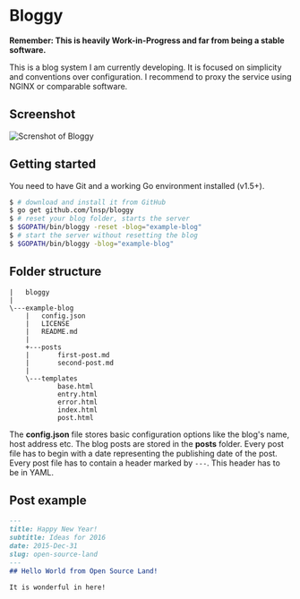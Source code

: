 # Bloggy
**Remember: This is heavily Work-in-Progress and far from being a stable software.**

This is a blog system I am currently developing. It is focused on simplicity and conventions over configuration. I recommend to proxy the service using NGINX or comparable software.

## Screenshot

![Screnshot of Bloggy](https://cloud.githubusercontent.com/assets/3391295/14057173/52c40638-f2f8-11e5-9fda-23c111e96f5c.png)

## Getting started
You need to have Git and a working Go environment installed (v1.5+).

```bash
$ # download and install it from GitHub
$ go get github.com/lnsp/bloggy
$ # reset your blog folder, starts the server
$ $GOPATH/bin/bloggy -reset -blog="example-blog"
$ # start the server without resetting the blog
$ $GOPATH/bin/bloggy -blog="example-blog"
```

## Folder structure
```
|   bloggy
|
\---example-blog
    |   config.json
    |   LICENSE
    |   README.md
    |
    +---posts
    |       first-post.md
    |       second-post.md
    |
    \---templates
            base.html
            entry.html
            error.html
            index.html
            post.html
```

The **config.json** file stores basic configuration options like the blog's name, host address etc.
The blog posts are stored in the **posts** folder. Every post file has to begin with a date representing the publishing date of the post. Every post file has to contain a header marked by `---`. This header has to be in YAML.

## Post example
```markdown
---
title: Happy New Year!
subtitle: Ideas for 2016
date: 2015-Dec-31
slug: open-source-land
---
## Hello World from Open Source Land!

It is wonderful in here!
```
